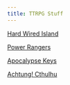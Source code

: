 ```yaml
---
title: TTRPG Stuff
---
```


[Hard Wired Island](hard-wired-island)

[Power Rangers](power-rangers)

[Apocalypse Keys](apocalypse-keys)

[Achtung! Cthulhu](achtung-cthulhu)
